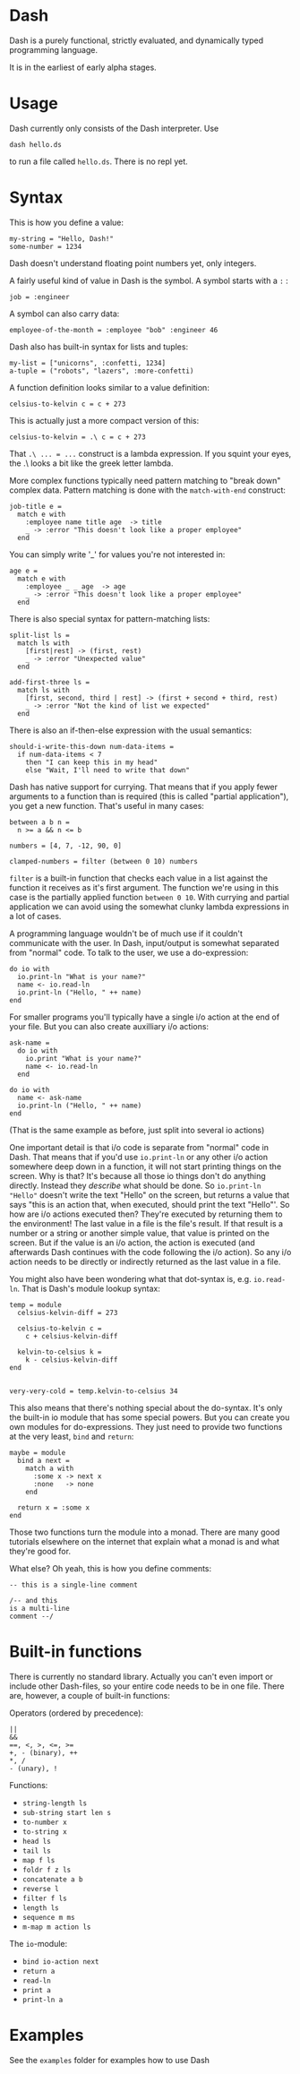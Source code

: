 
# Dash

Dash is a purely functional, strictly evaluated, and dynamically typed programming language.

It is in the earliest of early alpha stages.


# Usage

Dash currently only consists of the Dash interpreter. Use
```
dash hello.ds
```
to run a file called `hello.ds`. There is no repl yet.



# Syntax


This is how you define a value:
```
my-string = "Hello, Dash!"
some-number = 1234
```
Dash doesn't understand floating point numbers yet, only integers.


A fairly useful kind of value in Dash is the symbol. A symbol starts with a `:` :
```
job = :engineer
```

A symbol can also carry data:
```
employee-of-the-month = :employee "bob" :engineer 46
```

Dash also has built-in syntax for lists and tuples:
```
my-list = ["unicorns", :confetti, 1234]
a-tuple = ("robots", "lazers", :more-confetti)
```

A function definition looks similar to a value definition:
```
celsius-to-kelvin c = c + 273
```

This is actually just a more compact version of this:
```
celsius-to-kelvin = .\ c = c + 273
```

That `.\ ... = ...` construct is a lambda expression. If you squint
your eyes, the .\ looks a bit like the greek letter lambda.


More complex functions typically need pattern matching to "break down"
complex data. Pattern matching is done with the `match-with-end` construct:
```
job-title e =
  match e with
    :employee name title age  -> title
    _ -> :error "This doesn't look like a proper employee"
  end
```

You can simply write '_' for values you're not interested in:
```
age e =
  match e with
    :employee _ _ age  -> age
    _ -> :error "This doesn't look like a proper employee"
  end
```

There is also special syntax for pattern-matching lists:
```
split-list ls =
  match ls with
    [first|rest] -> (first, rest)
    _ -> :error "Unexpected value"
  end

add-first-three ls =
  match ls with
    [first, second, third | rest] -> (first + second + third, rest)
    _ -> :error "Not the kind of list we expected"
  end
```

There is also an if-then-else expression with the usual semantics:
```
should-i-write-this-down num-data-items =
  if num-data-items < 7
    then "I can keep this in my head"
    else "Wait, I'll need to write that down"
```

Dash has native support for currying. That means that if you apply fewer
arguments to a function than is required (this is called "partial application"),
you get a new function. That's useful in many cases:
```
between a b n =
  n >= a && n <= b

numbers = [4, 7, -12, 90, 0]

clamped-numbers = filter (between 0 10) numbers
```

`filter` is a built-in function that checks each value in a list against
the function it receives as it's first argument. The function we're using in
this case is the partially applied function `between 0 10`. With currying and 
partial application we can avoid using the somewhat clunky lambda expressions in
a lot of cases.


A programming language wouldn't be of much use if it couldn't communicate with
the user. In Dash, input/output is somewhat separated from "normal" code. To talk
to the user, we use a do-expression:
```
do io with
  io.print-ln "What is your name?"
  name <- io.read-ln
  io.print-ln ("Hello, " ++ name)
end
```

For smaller programs you'll typically have a single i/o action at the end
of your file. But you can also create auxilliary i/o actions:
```
ask-name =
  do io with
    io.print "What is your name?"
    name <- io.read-ln
  end

do io with
  name <- ask-name
  io.print-ln ("Hello, " ++ name)
end
```
(That is the same example as before, just split into several io actions)


One important detail is that i/o code is separate from "normal" code in Dash. That
means that if you'd use `io.print-ln` or any other i/o action somewhere deep down in
a function, it will not start printing things on the screen. Why is that? It's because
all those io things don't do anything directly. Instead they *describe* what should
be done. So `io.print-ln "Hello"` doesn't write the text "Hello" on the screen, but
returns a value that says "this is an action that, when executed, should print the
text "Hello"'. So how are i/o actions executed then? They're executed by returning
them to the environment! The last value in a file is the file's result. If that result
is a number or a string or another simple value, that value is printed on the screen.
But if the value is an i/o action, the action is executed (and afterwards Dash
continues with the code following the i/o action). So any i/o action needs to be
directly or indirectly returned as the last value in a file.


You might also have been wondering what that dot-syntax is, e.g. `io.read-ln`.
That is Dash's module lookup syntax:
```
temp = module
  celsius-kelvin-diff = 273

  celsius-to-kelvin c =
    c + celsius-kelvin-diff

  kelvin-to-celsius k =
    k - celsius-kelvin-diff
end


very-very-cold = temp.kelvin-to-celsius 34
```

This also means that there's nothing special about the do-syntax. It's only
the built-in io module that has some special powers. But you can create you own modules
for do-expressions. They just need to provide two functions at the very least, `bind`
and `return`:
```
maybe = module
  bind a next =
    match a with
      :some x -> next x
      :none   -> none
    end

  return x = :some x
end
```

Those two functions turn the module into a monad. There are many good tutorials
elsewhere on the internet that explain what a monad is and what they're good for.


What else? Oh yeah, this is how you define comments:
```
-- this is a single-line comment

/-- and this
is a multi-line
comment --/
```


# Built-in functions

There is currently no standard library. Actually you can't even import or include other
Dash-files, so your entire code needs to be in one file. There are, however, a couple
of built-in functions:

Operators (ordered by precedence):

    ||
    &&
    ==, <, >, <=, >=
    +, - (binary), ++
    *, /
    - (unary), !


Functions:

  - `string-length ls`
  - `sub-string start len s`
  - `to-number x`
  - `to-string x`
  - `head ls`
  - `tail ls`
  - `map f ls`
  - `foldr f z ls`
  - `concatenate a b`
  - `reverse l`
  - `filter f ls`
  - `length ls`
  - `sequence m ms`
  - `m-map m action ls`


The `io`-module:

  - `bind io-action next`
  - `return a`
  - `read-ln`
  - `print a`
  - `print-ln a`


# Examples

See the `examples` folder for examples how to use Dash



